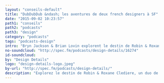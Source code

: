 ```yaml
---
layout: "conseils-default"
title: "DubDubDub &ndash; les aventures de deux french designers à SF"
date: "2015-09-02 10:23:57"
path1: "conseils"
path2: "podcasts"
path3: "design"
category: "podcasts"
tags: "podcasts-design"
intro: "Bryn Jackson & Brian Lovin explorent le destin de Robin & Roxane Clediere, un duo de product designers chez Facebook, fraîchement débarqués dans la Silicon Valley. Ils discutent du travail en couple, du recrutement par Facebook et de leur arrivée à San Francisco."
no-soundcloud: "http://spec.fm/podcasts/design-details/16274"
id-soundcloud:
by: "Design Details"
logo: "design-details-logo.jpeg"
by-url: "http://spec.fm/podcasts/design-details/"
description: "Explorez le destin de Robin & Roxane Clediere, un duo de product designers chez Facebook, fraîchement débarqués dans la Silicon Valley"
---
```

